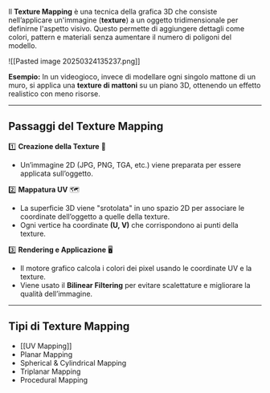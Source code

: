 Il **Texture Mapping** è una tecnica della grafica 3D che consiste nell’applicare un'immagine (**texture**) a un oggetto tridimensionale per definirne l'aspetto visivo. Questo permette di aggiungere dettagli come colori, pattern e materiali senza aumentare il numero di poligoni del modello.

![[Pasted image 20250324135237.png]]

 **Esempio:** In un videogioco, invece di modellare ogni singolo mattone di un muro, si applica una **texture di mattoni** su un piano 3D, ottenendo un effetto realistico con meno risorse.

---

## **Passaggi del Texture Mapping**

1️⃣ **Creazione della Texture** 🎨

- Un’immagine 2D (JPG, PNG, TGA, etc.) viene preparata per essere applicata sull’oggetto.

2️⃣ **Mappatura UV** 🗺️

- La superficie 3D viene "srotolata" in uno spazio 2D per associare le coordinate dell’oggetto a quelle della texture.
- Ogni vertice ha coordinate **(U, V)** che corrispondono ai punti della texture.

3️⃣ **Rendering e Applicazione** 🖥️

- Il motore grafico calcola i colori dei pixel usando le coordinate UV e la texture.
- Viene usato il **Bilinear Filtering** per evitare scalettature e migliorare la qualità dell’immagine.

---

## Tipi di Texture Mapping

- [[UV Mapping]]
- Planar Mapping
- Spherical & Cylindrical Mapping
- Triplanar Mapping
- Procedural Mapping